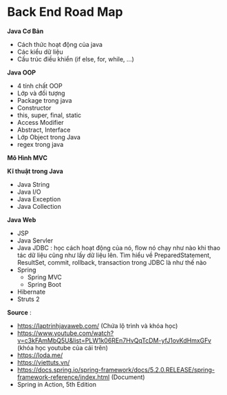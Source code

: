 # Back End Road Map

**Java Cơ Bản**
- Cách thức hoạt động của java
- Các kiểu dữ liệu
- Cấu trúc điều khiển (if else, for, while, ...)

**Java OOP**
- 4 tính chất OOP
- Lớp và đối tượng
- Package trong java
- Constructor
- this, super, final, static
- Access Modifier
- Abstract, Interface
- Lớp Object trong Java
- regex trong java

**Mô Hình MVC**

**Kĩ thuật trong Java**
- Java String
- Java I/O
- Java Exception
- Java Collection

**Java Web**
- JSP
- Java Servler
- Java JDBC :  học cách hoạt động của nó, flow nó chạy như nào khi thao tác dữ liệu cũng như lấy dữ liệu lên. Tìm hiểu về PreparedStatement, ResultSet, commit, rollback, transaction trong JDBC là như thế nào
- Spring 
	+ Spring MVC
	+ Spring Boot
- Hibernate
- Struts 2 

**Source** :
+ https://laptrinhjavaweb.com/ (Chứa lộ trình và khóa học)
+ https://www.youtube.com/watch?v=c3kFAmMbQ5U&list=PLW1k06REn7HvQqTcDM-yfJ1ovKdHmxGFv (khóa học youtube của cái trên)
+ https://loda.me/
+ https://viettuts.vn/ 
+ https://docs.spring.io/spring-framework/docs/5.2.0.RELEASE/spring-framework-reference/index.html (Document)
+ Spring in Action, 5th Edition

